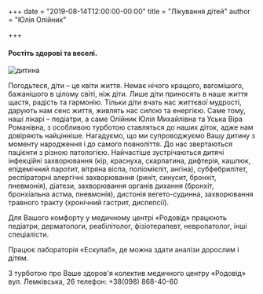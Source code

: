 +++
date = "2019-08-14T12:00:00-00:00"
title = "Лікування дітей"
author = "Юлія Олійник"

+++

#### Ростіть здорові та веселі.

![дитина](/images/dytyna.jpg)

Погодьтеся, діти – це квіти життя. Немає нічого кращого, вагомішого, бажанішого в цілому світі, ніж діти. Лише діти приносять в наше життя щастя, радість та гармонію. Тільки діти вчать нас життєвої мудрості, дарують нам сенс життя, живлять нас силою та енергією. Саме тому, наші лікарі – педіатри, а саме Олійник Юлія Михайлівна та Уська Віра Романівна, з особливою турботою ставляться до наших діток, адже нам довіряють найцінніше. Нагадуємо, що ми супроводжуємо Вашу дитину з моменту народження і до самого повноліття. До нас звертаються пацієнти з різною патологією. Найчастіше зустрічаються дитячі інфекційні захворювання (кір, краснуха, скарлатина, дифтерія, кашлюк, епідемічний паротит, вітряна віспа, поліомієліт, ангіна), субфебрилітет, респіраторні алергічні захворювання (риніт, синусит, бронхіт, пневмонія), діатези, захворювання органів дихання (бронхіт, бронхіальна астма, пневмонія), дистонія вегето-судинна, захворювання травного тракту (хронічний гастрит, диспепсії). 

Для Вашого комфорту у медичному центрі «Родовід» працюють педіатри, дерматологи, реабілітолог, фізіотерапевт, невропатолог, інші спеціалісти.

Працює лабораторія «Ескулаб», де можна здати аналізи дорослим і дітям.

З турботою про Ваше здоров'я колектив медичного центру «Родовід» вул. Лемківська, 26  телефон: +38(098) 868-40-60
